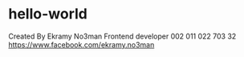 # hello-world
Created By  Ekramy No3man
            Frontend developer
            002 011 022 703 32
            https://www.facebook.com/ekramy.no3man
